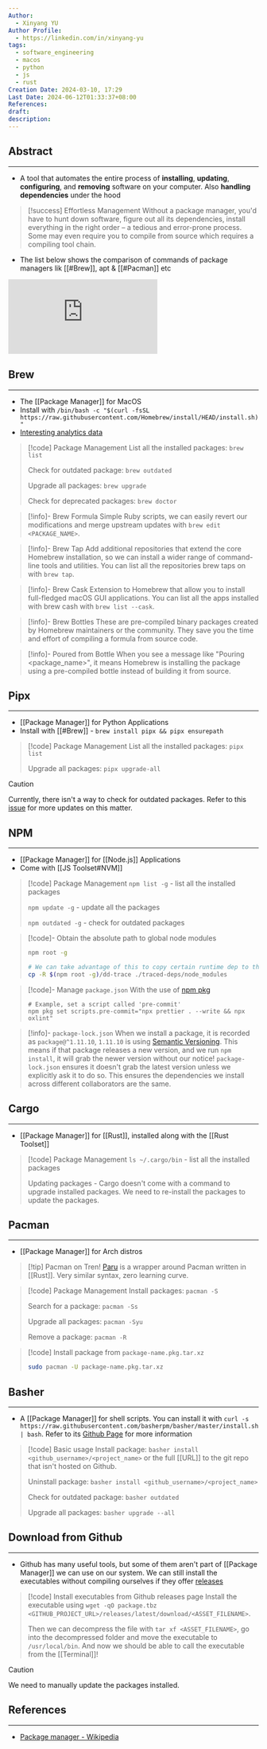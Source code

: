 ```yaml
---
Author:
  - Xinyang YU
Author Profile:
  - https://linkedin.com/in/xinyang-yu
tags:
  - software_engineering
  - macos
  - python
  - js
  - rust
Creation Date: 2024-03-10, 17:29
Last Date: 2024-06-12T01:33:37+08:00
References: 
draft: 
description: 
---
```

## Abstract
---
- A tool that automates the entire process of **installing**, **updating**, **configuring**, and **removing** software on your computer. Also **handling dependencies** under the hood

>[!success] Effortless Management
> Without a package manager, you'd have to hunt down software, figure out all its dependencies, install everything in the right order – a tedious and error-prone process. Some may even require you to compile from source which requires a compiling tool chain.

- The list below shows the comparison of commands of package managers lik [[#Brew]], apt & [[#Pacman]] etc
<div class="onecompilerCode-wrapper">
<iframe
 class="onecompilerCode"
 frameBorder="0" src="https://en.wikipedia.org/wiki/Package_manager#Comparison_of_commands" 
 ></iframe>
 </div>


## Brew
---
- The [[Package Manager]] for MacOS
- Install with `/bin/bash -c "$(curl -fsSL https://raw.githubusercontent.com/Homebrew/install/HEAD/install.sh)"`
- [Interesting analytics data](https://formulae.brew.sh/analytics/)

>[!code] Package Management
> List all the installed packages: `brew list` 
> 
> Check for outdated package: `brew outdated`
> 
> Upgrade all packages: `brew upgrade`
> 
> Check for deprecated packages: `brew doctor`




>[!info]- Brew Formula
> Simple Ruby scripts, we can easily revert our modifications and merge upstream updates with `brew edit <PACKAGE_NAME>`.

>[!info]- Brew Tap
> Add additional repositories that extend the core Homebrew installation, so we can install a wider range of command-line tools and utilities. You can list all the repositories brew taps on with `brew tap`.

>[!info]- Brew Cask
> Extension to Homebrew that allow you to install full-fledged macOS GUI applications. You can list all the apps installed with brew cash with `brew list --cask`.

>[!info]- Brew Bottles
> These are pre-compiled binary packages created by Homebrew maintainers or the community. They save you the time and effort of compiling a formula from source code.

>[!info]- Poured from Bottle
> When you see a message like "Pouring <package_name>", it means Homebrew is installing the package using a pre-compiled bottle instead of building it from source.
## Pipx
---
- [[Package Manager]] for Python Applications
- Install with [[#Brew]] - `brew install pipx && pipx ensurepath`

>[!code] Package Management
> List all the installed packages: `pipx list` 
> 
> Upgrade all packages: `pipx upgrade-all`

>[!caution]
> Currently, there isn't a way to check for outdated packages. Refer to this [issue](https://github.com/pypa/pipx/issues/149) for more updates on this matter.

## NPM
---
- [[Package Manager]] for [[Node.js]] Applications
- Come with [[JS Toolset#NVM]]

>[!code] Package Management
> `npm list -g` - list all the installed packages
> 
> `npm update -g` - update all the packages
> 
> `npm outdated -g` - check for outdated packages

>[!code]- Obtain the absolute path to global node modules 
> ```bash
> npm root -g
> 
> # We can take advantage of this to copy certain runtime dep to the production build
> cp -R $(npm root -g)/dd-trace ./traced-deps/node_modules
> ```

>[!code]- Manage `package.json`
> With the use of [npm pkg](https://docs.npmjs.com/cli/v7/commands/npm-pkg)
> ```shell
> # Example, set a script called 'pre-commit'
> npm pkg set scripts.pre-commit="npx prettier . --write && npx oxlint"
> ```

>[!info]- `package-lock.json`
> When we install a package, it is recorded as `package@^1.11.10`, `1.11.10` is using [Semantic Versioning](https://semver.org/). This means if that package releases a new version, and we run `npm install`, it will grab the newer version without our notice! `package-lock.json` ensures it doesn't grab the latest version unless we explicitly ask it to do so. This ensures the dependencies we install across different collaborators are the same.

## Cargo
---
- [[Package Manager]] for [[Rust]], installed along with the [[Rust Toolset]]

>[!code] Package Management
> `ls ~/.cargo/bin` - list all the installed packages
> 
> Updating packages - Cargo doesn't come with a command to upgrade installed packages. We need to re-install the packages to update the packages.


## Pacman
---
- [[Package Manager]] for Arch distros

>[!tip] Pacman on Tren!
> [Paru](https://github.com/Morganamilo/paru?tab=readme-ov-file#installation) is a wrapper around Pacman written in [[Rust]]. Very similar syntax, zero learning curve.

>[!code] Package Management
> Install packages: `pacman -S` 
> 
> Search for a package: `pacman -Ss`
> 
> Upgrade all packages: `pacman -Syu`
> 
> Remove a package: `pacman -R`


>[!code] Install package from `package-name.pkg.tar.xz`
> ```bash
> sudo pacman -U package-name.pkg.tar.xz
> ```


## Basher
---
- A [[Package Manager]] for shell scripts. You can install it with `curl -s https://raw.githubusercontent.com/basherpm/basher/master/install.sh | bash`. Refer to its [Github Page](https://github.com/basherpm/basher) for more information

>[!code] Basic usage
> Install package: `basher install <github_username>/<project_name>` or the full [[URL]] to the git repo that isn't hosted on Github.
> 
> Uninstall package: `basher install <github_username>/<project_name>`
> 
> Check for outdated package: `basher outdated`
> 
> Upgrade all packages: `basher upgrade --all`


## Download from Github
---
- Github has many useful tools, but some of them aren't part of [[Package Manager]] we can use on our system. We can still install the executables without compiling ourselves if they offer [releases](https://docs.github.com/en/repositories/releasing-projects-on-github/managing-releases-in-a-repository)

>[!code] Install executables from Github releases page
> Install the executable using `wget -qO package.tbz <GITHUB_PROJECT_URL>/releases/latest/download/<ASSET_FILENAME>`.
> 
> Then we can decompress the file with `tar xf <ASSET_FILENAME>`, go into the decompressed folder and move the executable to `/usr/local/bin`. And now we should be able to call the executable from the [[Terminal]]!

>[!caution]
> We need to manually update the packages installed. 


## References
---
- [Package manager - Wikipedia](https://en.wikipedia.org/wiki/Package_manager#Comparison_of_commands)